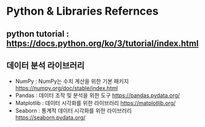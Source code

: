 # Python & Libraries Refernces
## python tutorial : https://docs.python.org/ko/3/tutorial/index.html
## 데이터 분석 라이브러리
- NumPy : NumPy는 수치 계산을 위한 기본 패키지 https://numpy.org/doc/stable/index.html
- Pandas : 데이터 조작 및 분석을 위한 도구     https://pandas.pydata.org/
- Matplotlib :  데이터 시각화를 위한 라이브러리 https://matplotlib.org/
- Seaborn : 통계적 데이터 시각화를 위한 라이브러리 https://seaborn.pydata.org/
   
